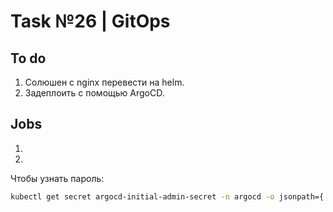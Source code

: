# Task №26 | GitOps
## To do
1. Солюшен с nginx перевести на helm.
2. Задеплоить с помощью ArgoCD.
## Jobs
1. 

2. 

Чтобы узнать пароль:
```bash
kubectl get secret argocd-initial-admin-secret -n argocd -o jsonpath={.data.password} | base64 -d
```